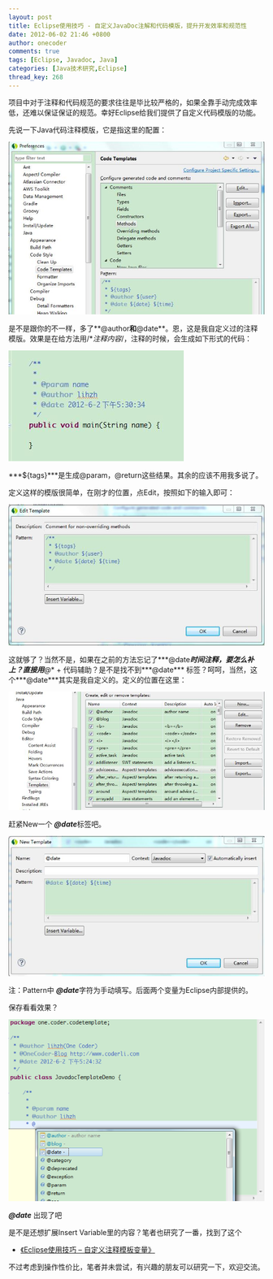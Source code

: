 ```yaml
---
layout: post
title: Eclipse使用技巧 - 自定义JavaDoc注解和代码模版，提升开发效率和规范性
date: 2012-06-02 21:46 +0800
author: onecoder
comments: true
tags: [Eclipse, Javadoc, Java]
categories: [Java技术研究,Eclipse]
thread_key: 268
---
```

项目中对于注释和代码规范的要求往往是毕比较严格的，如果全靠手动完成效率低，还难以保证保证的规范。幸好Eclipse给我们提供了自定义代码模版的功能。

先说一下Java代码注释模版，它是指这里的配置：

![](/images/post/eclipse-javadoc/1codetemplate.jpg)

是不是跟你的不一样，多了**@author**和**@date**。恩，这是我自定义过的注释模版。效果是在给方法用/**注释内容*/，注释的时候，会生成如下形式的代码：

![](/images/post/eclipse-javadoc/2code.jpg)

***${tags}***是生成@param，@return这些结果。其余的应该不用我多说了。

定义这样的模版很简单，在刚才的位置，点Edit，按照如下的输入即可：

![](/images/post/eclipse-javadoc/3javadoctemplate.jpg)

这就够了？当然不是，如果在之前的方法忘记了***@date***时间注释，要怎么补上？直接用**@** + 代码辅助？是不是找不到***@date*** 标签？呵呵，当然，这个***@date***其实是我自定义的。定义的位置在这里：

![](/images/post/eclipse-javadoc/4templates.jpg)

赶紧New一个 ***@date***标签吧。

![](/images/post/eclipse-javadoc/5newdate.jpg)

注：Pattern中 ***@date***字符为手动填写。后面两个变量为Eclipse内部提供的。

保存看看效果？

![](/images/post/eclipse-javadoc/6result.png)

***@date*** 出现了吧

是不是还想扩展Insert Variable里的内容？笔者也研究了一番，找到了这个

- [《Eclipse使用技巧 &ndash; 自定义注释模板变量》](http://www.coderli.com/eclipse-template-variable/)

不过考虑到操作性价比，笔者并未尝试，有兴趣的朋友可以研究一下，欢迎交流。